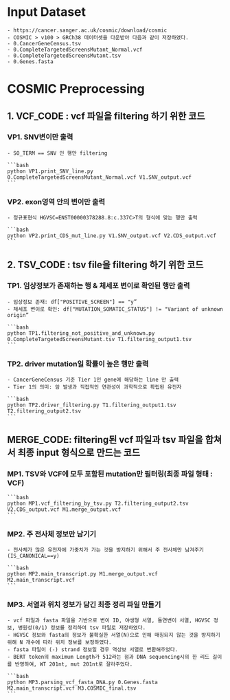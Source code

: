 # Input Dataset
    - https://cancer.sanger.ac.uk/cosmic/download/cosmic
    - COSMIC > v100 > GRCh38 데이터셋을 다운받아 다음과 같이 저장하였다.
    - 0.CancerGeneCensus.tsv
    - 0.CompleteTargetedScreensMutant_Normal.vcf
    - 0.CompleteTargetedScreensMutant.tsv
    - 0.Genes.fasta

# COSMIC Preprocessing
## 1. VCF_CODE : vcf 파일을 filtering 하기 위한 코드
### VP1. SNV변이만 출력
    - SO_TERM == SNV 인 행만 filtering

    ```bash
    python VP1.print_SNV_line.py 0.CompleteTargetedScreensMutant_Normal.vcf V1.SNV_output.vcf
    ```
        
### VP2. exon영역 안의 변이만 출력
    - 정규표현식 HGVSC=ENST00000378288.8:c.337C>T의 형식에 맞는 행만 출력
    
    ```bash
    python VP2.print_CDS_mut_line.py V1.SNV_output.vcf V2.CDS_output.vcf
    ```

## 2. TSV_CODE : tsv file을 filtering 하기 위한 코드
### TP1. 임상정보가 존재하는 행 & 체세포 변이로 확인된 행만 출력
    - 임상정보 존재: df["POSITIVE_SCREEN"] == "y”
    - 체세포 변이로 확인: df["MUTATION_SOMATIC_STATUS"] != "Variant of unknown origin”
    
    ```bash
    python TP1.filtering_not_positive_and_unknown.py 0.CompleteTargetedScreensMutant.tsv T1.filtering_output1.tsv
    ```
        
### TP2. driver mutation일 확률이 높은 행만 출력
    - CancerGeneCensus 기준 Tier 1인 gene에 해당하는 line 만 출력
    - Tier 1의 의미: 암 발생과 직접적인 연관성이 과학적으로 확립된 유전자
    
    ```bash
    python TP2.driver_filtering.py T1.filtering_output1.tsv T2.filtering_output2.tsv
    ```
        

## MERGE_CODE: filtering된 vcf 파일과 tsv 파일을 합쳐서 최종 input 형식으로 만드는 코드
### MP1. TSV와 VCF에 모두 포함된 mutation만 필터링(최종 파일 형태 : VCF)
    
    ```bash
    python MP1.vcf_filtering_by_tsv.py T2.filtering_output2.tsv V2.CDS_output.vcf M1.merge_output.vcf
    ```
        
### MP2. 주 전사체 정보만 남기기
    - 전사체가 많은 유전자에 가중치가 가는 것을 방지하기 위해서 주 전사체만 남겨주기(IS_CANONICAL==y)
    
    ```bash
    python MP2.main_transcript.py M1.merge_output.vcf M2.main_transcript.vcf
    ```
        
### MP3. 서열과 위치 정보가 담긴 최종 정리 파일 만들기
    - vcf 파일과 fasta 파일을 기반으로 변이 ID, 야생형 서열, 돌연변이 서열, HGVSC 정보, 병원성(0/1) 정보를 정리하여 tsv 파일로 저장하였다.
    - HGVSC 정보와 fasta의 정보가 불확실한 서열(N)으로 인해 매칭되지 않는 것을 방지하기 위해 N 개수에 따라 위치 정보를 보정하였다.
    - fasta 파일이 (-) strand 정보일 경우 역상보 서열로 변환해주었다.
    - BERT token의 maximum Length가 512라는 점과 DNA sequencing시의 한 리드 길이를 반영하여, WT 201nt, mut 201nt로 잘라주었다.
    
    ```bash
    python MP3.parsing_vcf_fasta_DNA.py 0.Genes.fasta M2.main_transcript.vcf M3.COSMIC_final.tsv
    ```
    
